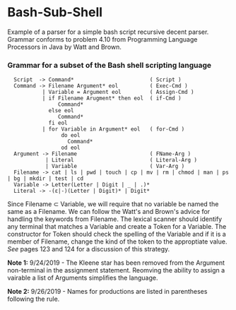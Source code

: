# Bash-Sub-Shell
Example of a parser for a simple bash script recursive decent parser.  Grammar conforms to problem 4.10 from Programming Language Processors in Java by Watt and Brown.

### Grammar for a subset of the Bash shell scripting language
```
  Script  -> Command*                        ( Script )
  Command -> Filename Argument* eol          ( Exec-Cmd )
           | Variable = Argument eol         ( Assign-Cmd )
           | if Filename Arugment* then eol  ( if-Cmd )
                Command*
             else eol
                Command*
             fi eol
           | for Variable in Argument* eol   ( for-Cmd )
                 do eol
                   Command*
                 od eol
  Argument -> Filename                       ( FName-Arg )
            | Literal                        ( Literal-Arg )
            | Variable                       ( Var-Arg )
  Filename -> cat | ls | pwd | touch | cp | mv | rm | chmod | man | ps | bg | mkdir | test | cd
  Variable -> Letter(Letter | Digit | _ | .)*
  Literal -> -(ε|-)(Letter | Digit)* | Digit*
``` 
Since Filename &#8834; Variable, we will require that no variable be named the same as a Filename.  We can follow the Watt's and Brown's advice for handling the keywords from Filename.  The lexical scanner should identify any terminal that matches a Variable and create a Token for a Variable. The constructor for Token should check the spelling of the Variable and if it is a member of Filename, change the kind of the token to the approptiate value.  *See* pages 123 and 124 for a discussion of this strategy.  

**Note 1:**  9/24/2019 - The Kleene star has been removed from the Argument non-terminal in the assignment statement.  Reomving the ability to assign a vairable a list of Arguments simplifies the language. 

**Note 2:**  9/26/2019 -  Names for productions are listed in parentheses following the rule.
